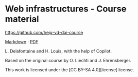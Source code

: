 [markdown]: https://github.com/heig-vd-dai-course/heig-vd-dai-course/blob/main/22-web-infrastructures/COURSE_MATERIAL.md
[pdf]: https://heig-vd-dai-course.github.io/heig-vd-dai-course/22-web-infrastructures/22-web-infrastructures-practical-work.pdf

# Web infrastructures - Course material

<https://github.com/heig-vd-dai-course>

[Markdown][markdown] · [PDF][pdf]

L. Delafontaine and H. Louis, with the help of Copilot.

Based on the original course by O. Liechti and J. Ehrensberger.

This work is licensed under the [CC BY-SA 4.0][license] license.
